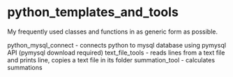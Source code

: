 # python_templates_and_tools
My frequently used classes and functions in as generic form as possible. 

python_mysql_connect - connects python to mysql database using pymysql API (pymysql download required)
text_file_tools - reads lines from a text file and prints line, copies a text file in its folder
summation_tool - calculates summations

